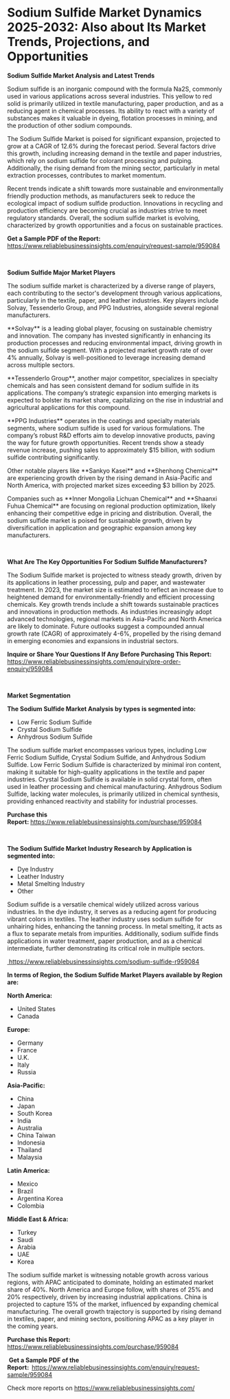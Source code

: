 <p><h1>Sodium Sulfide Market Dynamics 2025-2032: Also about Its Market Trends, Projections, and Opportunities</h1></p><p><strong>Sodium Sulfide Market Analysis and Latest Trends</strong></p>
<p><p>Sodium sulfide is an inorganic compound with the formula Na2S, commonly used in various applications across several industries. This yellow to red solid is primarily utilized in textile manufacturing, paper production, and as a reducing agent in chemical processes. Its ability to react with a variety of substances makes it valuable in dyeing, flotation processes in mining, and the production of other sodium compounds.</p><p>The Sodium Sulfide Market is poised for significant expansion, projected to grow at a CAGR of 12.6% during the forecast period. Several factors drive this growth, including increasing demand in the textile and paper industries, which rely on sodium sulfide for colorant processing and pulping. Additionally, the rising demand from the mining sector, particularly in metal extraction processes, contributes to market momentum. </p><p>Recent trends indicate a shift towards more sustainable and environmentally friendly production methods, as manufacturers seek to reduce the ecological impact of sodium sulfide production. Innovations in recycling and production efficiency are becoming crucial as industries strive to meet regulatory standards. Overall, the sodium sulfide market is evolving, characterized by growth opportunities and a focus on sustainable practices.</p></p>
<p><strong>Get a Sample PDF of the Report:&nbsp;</strong> <a href="https://www.reliablebusinessinsights.com/enquiry/request-sample/959084?utm_campaign=2274&utm_medium=2&utm_source=Github&utm_content=ia&utm_term=31032025&utm_id=sodium-sulfide">https://www.reliablebusinessinsights.com/enquiry/request-sample/959084</a></p>
<p>&nbsp;</p>
<p><strong>Sodium Sulfide Major Market Players</strong></p>
<p><p>The sodium sulfide market is characterized by a diverse range of players, each contributing to the sector's development through various applications, particularly in the textile, paper, and leather industries. Key players include Solvay, Tessenderlo Group, and PPG Industries, alongside several regional manufacturers.</p><p>**Solvay** is a leading global player, focusing on sustainable chemistry and innovation. The company has invested significantly in enhancing its production processes and reducing environmental impact, driving growth in the sodium sulfide segment. With a projected market growth rate of over 4% annually, Solvay is well-positioned to leverage increasing demand across multiple sectors.</p><p>**Tessenderlo Group**, another major competitor, specializes in specialty chemicals and has seen consistent demand for sodium sulfide in its applications. The company’s strategic expansion into emerging markets is expected to bolster its market share, capitalizing on the rise in industrial and agricultural applications for this compound.</p><p>**PPG Industries** operates in the coatings and specialty materials segments, where sodium sulfide is used for various formulations. The company’s robust R&D efforts aim to develop innovative products, paving the way for future growth opportunities. Recent trends show a steady revenue increase, pushing sales to approximately $15 billion, with sodium sulfide contributing significantly.</p><p>Other notable players like **Sankyo Kasei** and **Shenhong Chemical** are experiencing growth driven by the rising demand in Asia-Pacific and North America, with projected market sizes exceeding $3 billion by 2025. </p><p>Companies such as **Inner Mongolia Lichuan Chemical** and **Shaanxi Fuhua Chemical** are focusing on regional production optimization, likely enhancing their competitive edge in pricing and distribution. Overall, the sodium sulfide market is poised for sustainable growth, driven by diversification in application and geographic expansion among key manufacturers.</p></p>
<p>&nbsp;</p>
<p><strong>What Are The Key Opportunities For Sodium Sulfide Manufacturers?</strong></p>
<p><p>The Sodium Sulfide market is projected to witness steady growth, driven by its applications in leather processing, pulp and paper, and wastewater treatment. In 2023, the market size is estimated to reflect an increase due to heightened demand for environmentally-friendly and efficient processing chemicals. Key growth trends include a shift towards sustainable practices and innovations in production methods. As industries increasingly adopt advanced technologies, regional markets in Asia-Pacific and North America are likely to dominate. Future outlooks suggest a compounded annual growth rate (CAGR) of approximately 4-6%, propelled by the rising demand in emerging economies and expansions in industrial sectors.</p></p>
<p><strong>Inquire or Share Your Questions If Any Before Purchasing This Report:</strong> <a href="https://www.reliablebusinessinsights.com/enquiry/pre-order-enquiry/959084?utm_campaign=2274&utm_medium=2&utm_source=Github&utm_content=ia&utm_term=31032025&utm_id=sodium-sulfide">https://www.reliablebusinessinsights.com/enquiry/pre-order-enquiry/959084</a></p>
<p>&nbsp;</p>
<p><strong>Market Segmentation</strong></p>
<p><strong>The Sodium Sulfide Market Analysis by types is segmented into:</strong></p>
<p><ul><li>Low Ferric Sodium Sulfide</li><li>Crystal Sodium Sulfide</li><li>Anhydrous Sodium Sulfide</li></ul></p>
<p><p>The sodium sulfide market encompasses various types, including Low Ferric Sodium Sulfide, Crystal Sodium Sulfide, and Anhydrous Sodium Sulfide. Low Ferric Sodium Sulfide is characterized by minimal iron content, making it suitable for high-quality applications in the textile and paper industries. Crystal Sodium Sulfide is available in solid crystal form, often used in leather processing and chemical manufacturing. Anhydrous Sodium Sulfide, lacking water molecules, is primarily utilized in chemical synthesis, providing enhanced reactivity and stability for industrial processes.</p></p>
<p><strong>Purchase this Report:&nbsp;</strong><a href="https://www.reliablebusinessinsights.com/purchase/959084?utm_campaign=2274&utm_medium=2&utm_source=Github&utm_content=ia&utm_term=31032025&utm_id=sodium-sulfide">https://www.reliablebusinessinsights.com/purchase/959084</a></p>
<p>&nbsp;</p>
<p><strong>The Sodium Sulfide Market Industry Research by Application is segmented into:</strong></p>
<p><ul><li>Dye Industry</li><li>Leather Industry</li><li>Metal Smelting Industry</li><li>Other</li></ul></p>
<p><p>Sodium sulfide is a versatile chemical widely utilized across various industries. In the dye industry, it serves as a reducing agent for producing vibrant colors in textiles. The leather industry uses sodium sulfide for unhairing hides, enhancing the tanning process. In metal smelting, it acts as a flux to separate metals from impurities. Additionally, sodium sulfide finds applications in water treatment, paper production, and as a chemical intermediate, further demonstrating its critical role in multiple sectors.</p></p>
<p><a href="https://www.reliablebusinessinsights.com/sodium-sulfide-r959084?utm_campaign=2274&utm_medium=2&utm_source=Github&utm_content=ia&utm_term=31032025&utm_id=sodium-sulfide">&nbsp;https://www.reliablebusinessinsights.com/sodium-sulfide-r959084</a></p>
<p><strong>In terms of Region, the Sodium Sulfide Market Players available by Region are:</strong></p>
<p>
    <p> <strong> North America: </strong>
        <ul>
            <li>United States</li>
            <li>Canada</li>
        </ul>
        </p> 
    <p> <strong> Europe: </strong>
        <ul>
            <li>Germany</li>
            <li>France</li>
            <li>U.K.</li>
            <li>Italy</li>
            <li>Russia</li>
        </ul>
        </p> 
    <p> <strong> Asia-Pacific: </strong>
        <ul>
            <li>China</li>
            <li>Japan</li>
            <li>South Korea</li>
            <li>India</li>
            <li>Australia</li>
            <li>China Taiwan</li>
            <li>Indonesia</li>
            <li>Thailand</li>
            <li>Malaysia</li>
        </ul>
        </p> 
    <p> <strong> Latin America: </strong>
        <ul>
            <li>Mexico</li>
            <li>Brazil</li>
            <li>Argentina Korea</li>
            <li>Colombia</li>
        </ul>
        </p> 
    <p> <strong> Middle East & Africa: </strong>
        <ul>
            <li>Turkey</li>
            <li>Saudi</li>
            <li>Arabia</li>
            <li>UAE</li>
            <li>Korea</li>
        </ul>
    </p>
    </p>
<p><p>The sodium sulfide market is witnessing notable growth across various regions, with APAC anticipated to dominate, holding an estimated market share of 40%. North America and Europe follow, with shares of 25% and 20% respectively, driven by increasing industrial applications. China is projected to capture 15% of the market, influenced by expanding chemical manufacturing. The overall growth trajectory is supported by rising demand in textiles, paper, and mining sectors, positioning APAC as a key player in the coming years.</p></p>
<p><strong>Purchase this Report: </strong><a href="https://www.reliablebusinessinsights.com/purchase/959084?utm_campaign=2274&utm_medium=2&utm_source=Github&utm_content=ia&utm_term=31032025&utm_id=sodium-sulfide">https://www.reliablebusinessinsights.com/purchase/959084</a></p>
<p>&nbsp;<strong>Get a Sample PDF of the Report:&nbsp;&nbsp;</strong><a href="https://www.reliablebusinessinsights.com/enquiry/request-sample/959084?utm_campaign=2274&utm_medium=2&utm_source=Github&utm_content=ia&utm_term=31032025&utm_id=sodium-sulfide">https://www.reliablebusinessinsights.com/enquiry/request-sample/959084</a></p>
<p><strong></strong></p>
<p>Check more reports on <a href="https://www.reliablebusinessinsights.com/?utm_campaign=2274&utm_medium=2&utm_source=Github&utm_content=ia&utm_term=31032025&utm_id=sodium-sulfide">https://www.reliablebusinessinsights.com/</a></p>